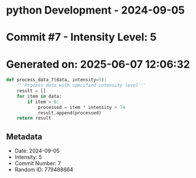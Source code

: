 ﻿# python Development - 2024-09-05
# Commit #7 - Intensity Level: 5
# Generated on: 2025-06-07 12:06:32
```python
def process_data_7(data, intensity=5):
    '''Process data with specified intensity level'''
    result = []
    for item in data:
        if item > 0:
            processed = item * intensity + 74
            result.append(processed)
    return result
```
## Metadata
- Date: 2024-09-05
- Intensity: 5
- Commit Number: 7
- Random ID: 779488664
